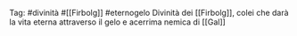 Tag: #divinità #[[Firbolg]] #eternogelo 
Divinità dei [[Firbolg]], colei che darà la vita eterna attraverso il gelo e acerrima nemica di [[Gal]]